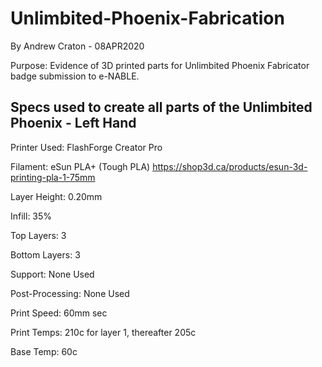 # Unlimbited-Phoenix-Fabrication
By Andrew Craton - 08APR2020

Purpose: Evidence of 3D printed parts for Unlimbited Phoenix Fabricator badge submission to e-NABLE.

Specs used to create all parts of the Unlimbited Phoenix - Left Hand
--------------------------------------------------------------------
Printer Used: FlashForge Creator Pro

Filament: eSun PLA+ (Tough PLA) https://shop3d.ca/products/esun-3d-printing-pla-1-75mm

Layer Height: 0.20mm

Infill: 35%

Top Layers: 3

Bottom Layers: 3

Support: None Used

Post-Processing: None Used

Print Speed: 60mm sec

Print Temps: 210c for layer 1, thereafter 205c

Base Temp: 60c



